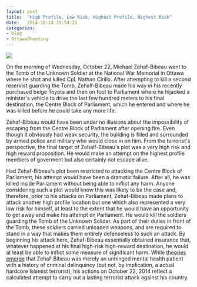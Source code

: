 ```yaml
---
layout: post
title:  "High Profile, Low Risk; Highest Profile, Highest Risk"
date:   2014-10-24 15:54:21
categories: 
- blog
- OttawaShooting
---
```


<img class="image-center" src="https://dl.dropboxusercontent.com/u/10328969/ottawashooting.png">


On the morning of Wednesday, October 22, Michael Zehaf-Bibeau went to the Tomb of the Unknown Soldier at the National War Memorial in Ottawa where he shot and killed Cpl. Nathan Cirillo. After attempting to kill a second reservist guarding the Tomb, Zehalf-Bibeau made his way in his recently purchased beige Toyota and then on foot to Parliament where he hijacked a minister's vehicle to drive the last few hundred meters to his final destination, the Centre Block of Parliament, which he entered and where he was killed before he could take any more life. 

Zehaf-Bibeau would have been under no illusions about the impossibility of escaping from the Centre Block of Parliament after opening fire. Even though it obviously had weak security, the building is filled and surrounded by armed police and military who would close in on him. From the terrorist's perspective, the final target of Zehalf-Bibeau's plot was a very high risk and high reward proposition. He would make an attempt on the highest profile members of goverment but also certainly not escape alive.

Had Zehaf-Bibeau's plot been restricted to attacking the Centre Block of Parliament, his attempt would have been a dramatic failure. After all, he was killed inside Parliament without being able to inflict any harm.  Anyone considering such a plot would know this was likely to be the case and, therefore, prior to his attacks on Parliament, Zehaf-Bibeau made plans to attack another high profile location but one which also represented a very low risk for himself, at least to the extent that he would have an opportunity to get away and make his attempt on Parliament. He would kill the soldiers guarding the Tomb of the Unknown Solider.  As part of their duties in front of the Tomb, these soldiers carried unloaded weapons, and are required to stand in a way that makes them entirely defenseless to such an attack. By beginning his attack here, Zehaf-Bibeau essentially obtained insurance that, whatever happened at his final high-risk high-reward destination, he would at least be able to inflict some measure of significant harm.  While <a href="https://twitter.com/rj_gallagher/status/525101666149085184">theories emerge</a> that Zehaf-Bibeau was merely an unhinged mental health patient with a history of criminal delinquincy (but not, by implication, a actual hardcore Islamist terrorist), his actions on October 22, 2014 reflect a calculated attempt to carry out a lasting terrorist attack against his country.


